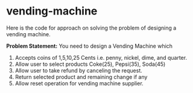 # vending-machine
Here is the code for approach on solving the problem of designing a vending machine. 

<b>Problem Statement:</b>
You need to design a Vending Machine which
 1. Accepts coins of 1,5,10,25 Cents i.e. penny, nickel, dime, and quarter.
 2. Allow user to select products Coke(25), Pepsi(35), Soda(45)
 3. Allow user to take refund by canceling the request.
 4. Return selected product and remaining change if any
 5. Allow reset operation for vending machine supplier.
